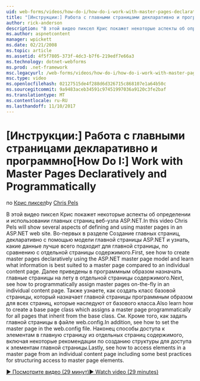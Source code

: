 ```yaml
---
uid: web-forms/videos/how-do-i/how-do-i-work-with-master-pages-declaratively-and-programmatically
title: "[Инструкции:] Работа с главными страницами декларативно и программно | Документы Microsoft"
author: rick-anderson
description: "В этой видео пиксел Крис покажет некоторые аспекты об определении и использовании главных страниц веб-узла ASP.NET. Во-первых в разделе Создание главных страниц declarati..."
ms.author: aspnetcontent
manager: wpickett
ms.date: 02/21/2008
ms.topic: article
ms.assetid: 4f5f7805-373f-4dc3-b7f6-219edf7e66a3
ms.technology: dotnet-webforms
ms.prod: .net-framework
msc.legacyurl: /web-forms/videos/how-do-i/how-do-i-work-with-master-pages-declaratively-and-programmatically
msc.type: video
ms.openlocfilehash: 02127515de4f288d6d326715c868107e1a64b50c
ms.sourcegitcommit: 9a9483aceb34591c97451997036a9120c3fe2baf
ms.translationtype: MT
ms.contentlocale: ru-RU
ms.lasthandoff: 11/10/2017
---
```

<a name="how-do-i-work-with-master-pages-declaratively-and-programmatically"></a><span data-ttu-id="10ff9-104">[Инструкции:] Работа с главными страницами декларативно и программно</span><span class="sxs-lookup"><span data-stu-id="10ff9-104">[How Do I:] Work with Master Pages Declaratively and Programmatically</span></span>
====================
<span data-ttu-id="10ff9-105">по [Крис пиксел](https://twitter.com/chrispels)</span><span class="sxs-lookup"><span data-stu-id="10ff9-105">by [Chris Pels](https://twitter.com/chrispels)</span></span>

<span data-ttu-id="10ff9-106">В этой видео пиксел Крис покажет некоторые аспекты об определении и использовании главных страниц веб-узла ASP.NET.</span><span class="sxs-lookup"><span data-stu-id="10ff9-106">In this video Chris Pels will show several aspects of defining and using master pages in an ASP.NET web site.</span></span> <span data-ttu-id="10ff9-107">Во-первых в разделе Создание главных страниц, декларативно с помощью модели главной страницы ASP.NET и узнать, какие данные лучше всего подходит для главной страницы, по сравнению с отдельной страницы содержимого.</span><span class="sxs-lookup"><span data-stu-id="10ff9-107">First, see how to create master pages declaratively using the ASP.NET master page model and learn what information is best suited to a master page compared to an individual content page.</span></span> <span data-ttu-id="10ff9-108">Далее приведены в программным образом назначать главные страницы на лету в отдельной страницы содержимого.</span><span class="sxs-lookup"><span data-stu-id="10ff9-108">Next, see how to programmatically assign master pages on-the-fly in an individual content page.</span></span> <span data-ttu-id="10ff9-109">Также узнаете, как создать класс базовой страницы, который назначает главной страницы программным образом для всех страниц, которые наследуют от базового класса.</span><span class="sxs-lookup"><span data-stu-id="10ff9-109">Also learn how to create a base page class which assigns a master page programmatically for all pages that inherit from the base class.</span></span> <span data-ttu-id="10ff9-110">См. Кроме того, как задать главной страницы в файле web.config.</span><span class="sxs-lookup"><span data-stu-id="10ff9-110">In addition, see how to set the master page in the web.config file.</span></span> <span data-ttu-id="10ff9-111">Наконец способы доступа к элементам в главную страницу из отдельных страниц содержимого, включая некоторые рекомендации по созданию структуры для доступа к элементам главной страницы.</span><span class="sxs-lookup"><span data-stu-id="10ff9-111">Lastly, see how to access elements in a master page from an individual content page including some best practices for structuring access to master page elements.</span></span>

[<span data-ttu-id="10ff9-112">&#9654; Посмотрите видео (29 минут)</span><span class="sxs-lookup"><span data-stu-id="10ff9-112">&#9654; Watch video (29 minutes)</span></span>](https://channel9.msdn.com/Blogs/ASP-NET-Site-Videos/how-do-i-work-with-master-pages-declaratively-and-programmatically)
